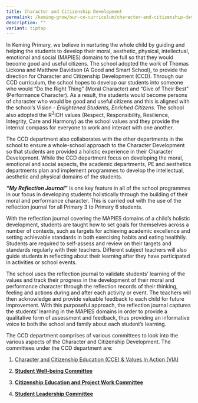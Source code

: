 ```yaml
---
title: Character and Citizenship Development
permalink: /keming-grow/our-co-curriculum/character-and-citizenship-development/
description: ""
variant: tiptap
---
```

<p>In Keming Primary, we believe in nurturing the whole child by guiding
and helping the students to develop their moral, aesthetic, physical, intellectual,
emotional and social (MAPIES) domains to the full so that they would become
good and useful citizens. The school adopted the work of Thomas Lickona
and Matthew Davidson (A Good and Smart School), to provide the direction
for Character and Citizenship Development (CCD). Through our CCD curriculum,
the school hopes to develop our students into someone who would “Do the
Right Thing” (Moral Character) and “Give of Their Best” (Performance Character).
As a result, the students would become persons of character who would be
good and useful citizens and this is aligned with the school’s Vision -&nbsp;<em>Enlightened Students, Enriched Citizens</em>.
The school also adopted the R<sup>3</sup>ICH values (Respect, Responsibility,
Resilience, Integrity, Care and Harmony) as the school values and they
provide the internal compass for everyone to work and interact with one
another.</p>
<p>The CCD department also collaborates with the other departments in the
school to ensure a whole-school approach to the Character Development so
that students are provided a holistic experience in their Character Development.
While the CCD department focus on developing the moral, emotional and social
aspects, the academic departments, PE and aesthetics departments plan and
implement programmes to develop the intellectual, aesthetic and physical
domains of the students.</p>
<p><strong><em>“My Reflection Journal”</em></strong>&nbsp;is one key feature
in all of the school programmes in our focus in developing students holistically
through the building of their moral and performance character. This is
carried out with the use of the reflection journal for all Primary 3 to
Primary 6 students.</p>
<p>With the reflection journal covering the MAPIES domains of a child’s holistic
development, students are taught how to set goals for themselves across
a number of contexts, such as targets for achieving academic excellence
and setting achievable standards in both exercising habits and eating healthily.
Students are required to self-assess and review on their targets and standards
regularly with their teachers. Different subject teachers will also guide
students in reflecting about their learning after they have participated
in activities or school events.</p>
<p>The school uses the reflection journal to validate students’ learning
of the values and track their progress in the development of their moral
and performance character through the reflection records of their thinking,
feeling and actions during and after each activity or event. The teachers
will then acknowledge and provide valuable feedback to each child for future
improvement. With this purposeful approach, the reflection journal captures
the students’ learning in the MAPIES domains in order to provide a qualitative
form of assessment and feedback, thus providing an informative voice to
both the school and family about each student’s learning.</p>
<p>The CCD department comprises of various committees to look into the various
aspects of the Character and Citizenship Development. The committees under
the CCD department are:</p>
<ol data-tight="true" class="tight">
<li>
<p><a href="https://www.kemingpri.moe.edu.sg/character-and-citizenship-development/character-and-citizenship-education-n-values-in-action/" rel="noopener nofollow" target="_blank">Character and Citizenship Education (CCE) &amp; Values In Action (VIA)</a>
</p>
</li>
<li>
<p><strong><u>Student Well-being Committee</u></strong>
</p>
</li>
<li>
<p><strong><u>Citizenship Education and Project Work Committee</u></strong>
</p>
</li>
<li>
<p><strong><u>Student Leadership Committee</u></strong>
</p>
</li>
</ol>
<p></p>